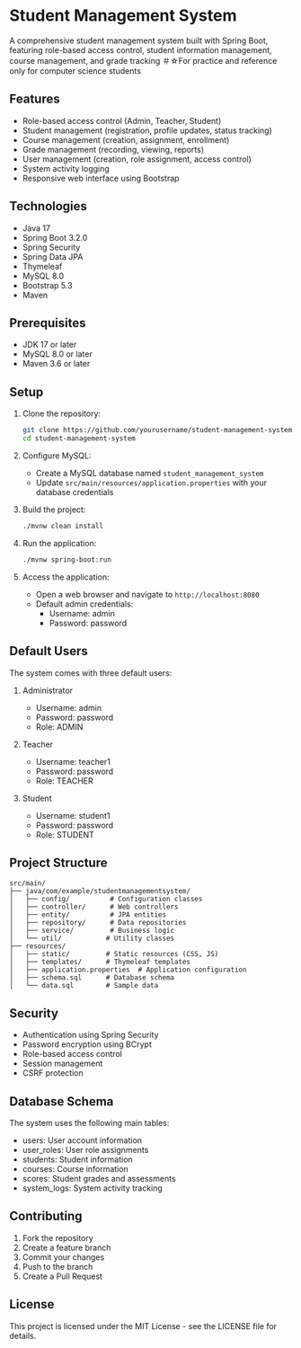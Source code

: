 # Student Management System

A comprehensive student management system built with Spring Boot, featuring role-based access control, student information management, course management, and grade tracking
＃☆For practice and reference only for computer science students

## Features

- Role-based access control (Admin, Teacher, Student)
- Student management (registration, profile updates, status tracking)
- Course management (creation, assignment, enrollment)
- Grade management (recording, viewing, reports)
- User management (creation, role assignment, access control)
- System activity logging
- Responsive web interface using Bootstrap

## Technologies

- Java 17
- Spring Boot 3.2.0
- Spring Security
- Spring Data JPA
- Thymeleaf
- MySQL 8.0
- Bootstrap 5.3
- Maven

## Prerequisites

- JDK 17 or later
- MySQL 8.0 or later
- Maven 3.6 or later

## Setup

1. Clone the repository:
   ```bash
   git clone https://github.com/yourusername/student-management-system.git
   cd student-management-system
   ```

2. Configure MySQL:
   - Create a MySQL database named `student_management_system`
   - Update `src/main/resources/application.properties` with your database credentials

3. Build the project:
   ```bash
   ./mvnw clean install
   ```

4. Run the application:
   ```bash
   ./mvnw spring-boot:run
   ```

5. Access the application:
   - Open a web browser and navigate to `http://localhost:8080`
   - Default admin credentials:
     - Username: admin
     - Password: password

## Default Users

The system comes with three default users:

1. Administrator
   - Username: admin
   - Password: password
   - Role: ADMIN

2. Teacher
   - Username: teacher1
   - Password: password
   - Role: TEACHER

3. Student
   - Username: student1
   - Password: password
   - Role: STUDENT

## Project Structure

```
src/main/
├── java/com/example/studentmanagementsystem/
│   ├── config/          # Configuration classes
│   ├── controller/      # Web controllers
│   ├── entity/          # JPA entities
│   ├── repository/      # Data repositories
│   ├── service/         # Business logic
│   └── util/           # Utility classes
├── resources/
│   ├── static/         # Static resources (CSS, JS)
│   ├── templates/      # Thymeleaf templates
│   ├── application.properties  # Application configuration
│   ├── schema.sql      # Database schema
│   └── data.sql        # Sample data
```

## Security

- Authentication using Spring Security
- Password encryption using BCrypt
- Role-based access control
- Session management
- CSRF protection

## Database Schema

The system uses the following main tables:
- users: User account information
- user_roles: User role assignments
- students: Student information
- courses: Course information
- scores: Student grades and assessments
- system_logs: System activity tracking

## Contributing

1. Fork the repository
2. Create a feature branch
3. Commit your changes
4. Push to the branch
5. Create a Pull Request

## License

This project is licensed under the MIT License - see the LICENSE file for details. 